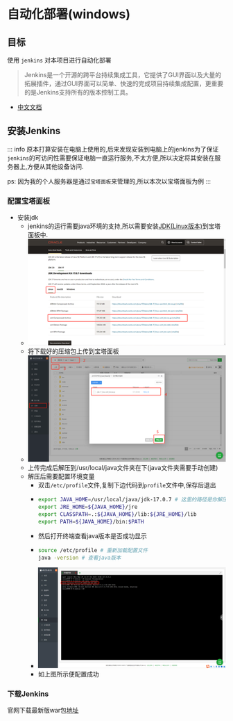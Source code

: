 # 自动化部署(windows)

## 目标
使用 `jenkins` 对本项目进行自动化部署

> Jenkins是一个开源的跨平台持续集成工具，它提供了GUI界面以及大量的拓展插件，通过GUI界面可以简单、快速的完成项目持续集成配置，更重要的是Jenkins支持所有的版本控制工具。

-  [中文文档](https://www.jenkins.io/zh/doc/)


## 安装Jenkins

::: info
原本打算安装在电脑上使用的,后来发现安装到电脑上的jenkins为了保证`jenkins`的可访问性需要保证电脑一直运行服务,不太方便,所以决定将其安装在服务器上,方便从其他设备访问.

ps: 因为我的个人服务器是通过`宝塔面板`来管理的,所以本次以宝塔面板为例
::: 

### 配置宝塔面板

- 安装jdk
  - jenkins的运行需要java环境的支持,所以需要安装[JDK(Linux版本)](https://www.oracle.com/java/technologies/downloads/#java17)到宝塔面板中.
  - ![1](img/1.jpg)
  - 将下载好的压缩包上传到宝塔面板
  - ![2](img/2.jpg)
  - 上传完成后解压到/usr/local/java文件夹在下(java文件夹需要手动创建)
  - 解压后需要配置环境变量
      - 双击`/etc/profile`文件,复制下边代码到`profile`文件中,保存后退出
      - ```sh
        export JAVA_HOME=/usr/local/java/jdk-17.0.7 # 这里的路径是你解压后jdk的文件路径 
        export JRE_HOME=${JAVA_HOME}/jre
        export CLASSPATH=.:${JAVA_HOME}/lib:${JRE_HOME}/lib
        export PATH=${JAVA_HOME}/bin:$PATH
         ```
      - 然后打开终端查看java版本是否成功显示
      - ```sh
        source /etc/profile # 重新加载配置文件
        java -version # 查看java版本
        ```
      - ![3](img/3.jpg)
      - 如上图所示便配置成功

### 下载Jenkins
官网下载最新版war包[地址](https://www.jenkins.io/zh/doc/book/installing/#war%E6%96%87%E4%BB%B6)